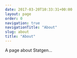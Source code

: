 ```yaml
---
date: 2017-03-20T10:33:31+00:00
layout: page
order: 0
navigation: true
navigationTitle: "About"
slug: about
title: "About"
---
```

A page about Statgen...